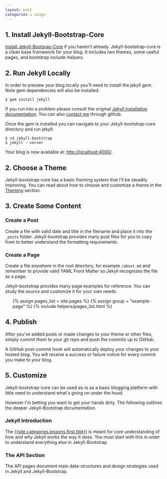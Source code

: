 ```yaml
---
layout: post
categories : usage
---
```



## 1. Install Jekyll-Bootstrap-Core

[Install Jekyll-Bootsrap-Core](/index.html#start-now) if you haven't already.
Jekyll-bootstrap-core is a clean base framework for your blog.
It includes two themes, some useful pages, and bootstrap include-helpers.

## 2. Run Jekyll Locally

In order to preview your blog locally you'll need to install the jekyll gem. Note gem dependencies will also be installed.

    $ gem install jekyll

If you run into a problem please consult the original [Jekyll installation documentation](https://github.com/mojombo/jekyll/wiki/Install).
You can also [contact me](http://github.com/plusjade) through github.

Once the gem is installed you can navigate to your Jekyll-bootstrap-core directory
and run jekyll:

    $ cd jekyll-bootstrap
    $ jekyll --server

Your blog is now available at: [http://localhost:4000/](http://localhost:4000/).


## 2. Choose a Theme

Jekyll-bootstrap-core has a basic theming system that I'll be steadily improving.
You can read about how to choose and customize a theme in the [Theming](/usage/jekyll-theming.html) section.

## 3. Create Some Content

### Create a Post

Create a file with valid date and title in the filename and place it into the `_posts` folder.
Jekyll-bootstrap provides many post files for you to copy from to better understand the formatting requirements.

### Create a Page

Create a file anywhere in the root directory, for example `/about.md` and remember to provide
valid YAML Front Matter so Jekyll recognizes the file as a page.

Jekyll-bootstrap provides many page examples for reference. 
You can study the source and customize it for your own needs.

<ul>
{% assign pages_list = site.pages %}
{% assign group = "example-page" %}
{% include helpers/pages_list.html %}
</ul>


## 4. Publish

After you've added posts or made changes to your theme or other files, simply commit them to your git repo and push the commits up to GitHub.

A GitHub post-commit hook will automatically deploy your changes to your hosted blog. You will receive a success or failure notice for every commit you make to your blog.

## 5. Customize

Jekyll-bootstrap-core can be used as-is as a basic blogging platform with little need
to understand what's going on under the hood.

However I'm betting you want to get your hands dirty. 
The following outlines the deeper Jekyll-Bootstrap documentation.

### Jekyll Introduction

The [{{site.categories.lessons.first.title}}]({{site.categories.lessons.first.url}})  is meant for core understanding of how and why Jekyll works the way it does.
You must start with this in order to understand everything else in Jekyll-Bootstrap.

### The API Section 

The API pages document main data-structures and design strategies used in Jekyll and Jekyll-Bootstrap.


